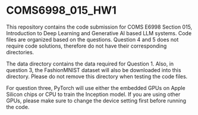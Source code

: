 # COMS6998_015_HW1

This repository contains the code submission for COMS E6998 Section 015, Introduction to Deep Learning
and Generative AI based LLM systems. Code files are organized based on the questions. Question 4 and 5
does not require code solutions, therefore do not have their corresponding directories.

The data directory contains the data required for Question 1. Also, in question 3, the FashionMNIST
dataset will also be downloaded into this directory. Please do not remove this directory when testing
the code files.

For question three, PyTorch will use either the embedded GPUs on Apple Silicon chips or CPU to train the
Inception model. If you are using other GPUs, please make sure to change the device setting first before
running the code.